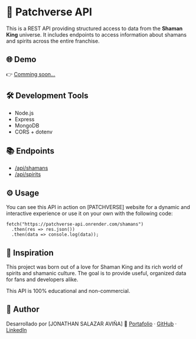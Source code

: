 # 🔮 Patchverse API

 This is a REST API providing structured access to data from the **Shaman King** universe. It includes endpoints to access information about shamans and spirits across the entire franchise.

## 🌐 Demo

👉 [Comming soon...](https://patchverse-api.onrender.com)

## 🛠️ Development Tools
- Node.js
- Express
- MongoDB
- CORS + dotenv

## 📚 Endpoints
- [/api/shamans](link)
- [/api/spirits](link)

## ⚙️ Usage
You can see this API in action on [PATCHVERSE] website for a dynamic and interactive experience or use it on your own with the following code:

```
fetch("https://patchverse-api.onrender.com/shamans")
  .then(res => res.json())
  .then(data => console.log(data));
```

## 🧠 Inspiration
This project was born out of a love for Shaman King and its rich world of spirits and shamanic culture.
The goal is to provide useful, organized data for fans and developers alike.

This API is 100% educational and non-commercial.

## 👤 Author
Desarrollado por [JONATHAN SALAZAR AVIÑA]
🔗 [Portafolio]() · [GitHub]() · [LinkedIn]()